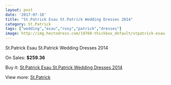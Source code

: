 ```yaml
---
layout: post
date: '2017-07-18'
title: "St.Patrick Esau St.Patrick Wedding Dresses 2014"
category: St.Patrick
tags: ["wedding","esau","rosy","patrick","dresses"]
image: http://img.hectodress.com/19760-thickbox_default/stpatrick-esau-stpatrick-wedding-dresses-2014.jpg
---
```

St.Patrick Esau St.Patrick Wedding Dresses 2014

On Sales: **$259.36**
<a href="https://www.hectodress.com/stpatrick/9220-stpatrick-esau-stpatrick-wedding-dresses-2014.html"><amp-img layout="responsive" width="600" height="600" src="//img.hectodress.com/19760-thickbox_default/stpatrick-esau-stpatrick-wedding-dresses-2014.jpg" alt="St.Patrick Esau St.Patrick Wedding Dresses 2014 0" /></a>
<a href="https://www.hectodress.com/stpatrick/9220-stpatrick-esau-stpatrick-wedding-dresses-2014.html"><amp-img layout="responsive" width="600" height="600" src="//img.hectodress.com/19762-thickbox_default/stpatrick-esau-stpatrick-wedding-dresses-2014.jpg" alt="St.Patrick Esau St.Patrick Wedding Dresses 2014 1" /></a>
<a href="https://www.hectodress.com/stpatrick/9220-stpatrick-esau-stpatrick-wedding-dresses-2014.html"><amp-img layout="responsive" width="600" height="600" src="//img.hectodress.com/19761-thickbox_default/stpatrick-esau-stpatrick-wedding-dresses-2014.jpg" alt="St.Patrick Esau St.Patrick Wedding Dresses 2014 2" /></a>

Buy it: [St.Patrick Esau St.Patrick Wedding Dresses 2014](https://www.hectodress.com/stpatrick/9220-stpatrick-esau-stpatrick-wedding-dresses-2014.html "St.Patrick Esau St.Patrick Wedding Dresses 2014")

View more: [St.Patrick](https://www.hectodress.com/153-stpatrick "St.Patrick")